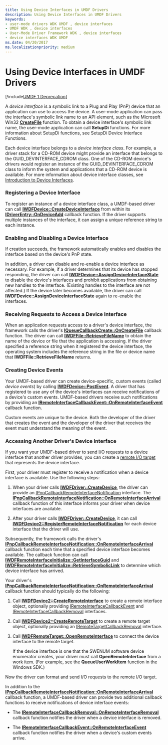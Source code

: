 ```yaml
---
title: Using Device Interfaces in UMDF Drivers
description: Using Device Interfaces in UMDF Drivers
keywords:
- user-mode drivers WDK UMDF , device interfaces
- UMDF WDK , device interfaces
- User-Mode Driver Framework WDK , device interfaces
- device interfaces WDK UMDF
ms.date: 04/20/2017
ms.localizationpriority: medium
---
```


# Using Device Interfaces in UMDF Drivers


[!include[UMDF 1 Deprecation](../includes/umdf-1-deprecation.md)]

A *device interface* is a symbolic link to a Plug and Play (PnP) device that an application can use to access the device. A user-mode application can pass the interface's symbolic link name to an API element, such as the Microsoft Win32 [**CreateFile**](/windows/win32/api/fileapi/nf-fileapi-createfilea) function. To obtain a device interface's symbolic link name, the user-mode application can call **SetupDi** functions. For more information about SetupDi functions, see SetupDi Device Interface Functions.

Each device interface belongs to a *device interface class*. For example, a driver stack for a CD-ROM device might provide an interface that belongs to the GUID\_DEVINTERFACE\_CDROM class. One of the CD-ROM device's drivers would register an instance of the GUID\_DEVINTERFACE\_CDROM class to inform the system and applications that a CD-ROM device is available. For more information about device interface classes, see [Introduction to Device Interfaces](../install/overview-of-device-interface-classes.md).

### Registering a Device Interface

To register an instance of a device interface class, a UMDF-based driver can call [**IWDFDevice::CreateDeviceInterface**](/windows-hardware/drivers/ddi/wudfddi/nf-wudfddi-iwdfdevice-createdeviceinterface) from within its [**IDriverEntry::OnDeviceAdd**](/windows-hardware/drivers/ddi/wudfddi/nf-wudfddi-idriverentry-ondeviceadd) callback function. If the driver supports multiple instances of the interface, it can assign a unique reference string to each instance.

### Enabling and Disabling a Device Interface

If creation succeeds, the framework automatically enables and disables the interface based on the device's PnP state.

In addition, a driver can disable and re-enable a device interface as necessary. For example, if a driver determines that its device has stopped responding, the driver can call [**IWDFDevice::AssignDeviceInterfaceState**](/windows-hardware/drivers/ddi/wudfddi/nf-wudfddi-iwdfdevice-assigndeviceinterfacestate) to disable the device's interfaces and prohibit applications from obtaining new handles to the interface. (Existing handles to the interface are not affected.) If the device later becomes available, the driver can call **IWDFDevice::AssignDeviceInterfaceState** again to re-enable the interfaces.

### Receiving Requests to Access a Device Interface

When an application requests access to a driver's device interface, the framework calls the driver's [**IQueueCallbackCreate::OnCreateFile**](/windows-hardware/drivers/ddi/wudfddi/nf-wudfddi-iqueuecallbackcreate-oncreatefile) callback function. The driver can call [**IWDFFile::RetrieveFileName**](/windows-hardware/drivers/ddi/wudfddi/nf-wudfddi-iwdffile-retrievefilename) to obtain the name of the device or file that the application is accessing. If the driver specified a reference string when it registered the device interface, the operating system includes the reference string in the file or device name that **IWDFFile::RetrieveFileName** returns.

### Creating Device Events

Your UMDF-based driver can create device-specific, custom events (called *device events*) by calling [**IWDFDevice::PostEvent**](/windows-hardware/drivers/ddi/wudfddi/nf-wudfddi-iwdfdevice-postevent). A driver that has registered to use any of the device's interfaces can receive notifications of a device's custom events. UMDF-based drivers receive such notifications by providing an [**IRemoteInterfaceCallbackEvent::OnRemoteInterfaceEvent**](/windows-hardware/drivers/ddi/wudfddi/nf-wudfddi-iremoteinterfacecallbackevent-onremoteinterfaceevent) callback function.

Custom events are unique to the device. Both the developer of the driver that creates the event and the developer of the driver that receives the event must understand the meaning of the event.

### Accessing Another Driver's Device Interface

If you want your UMDF-based driver to send I/O requests to a device interface that another driver provides, you can create a [remote I/O target](general-i-o-targets-in-umdf.md) that represents the device interface.

First, your driver must register to receive a notification when a device interface is available. Use the following steps:

1.  When your driver calls [**IWDFDriver::CreateDevice**](/windows-hardware/drivers/ddi/wudfddi/nf-wudfddi-iwdfdriver-createdevice), the driver can provide an [IPnpCallbackRemoteInterfaceNotification](/windows-hardware/drivers/ddi/wudfddi/nn-wudfddi-ipnpcallbackremoteinterfacenotification) interface. The [**IPnpCallbackRemoteInterfaceNotification::OnRemoteInterfaceArrival**](/windows-hardware/drivers/ddi/wudfddi/nf-wudfddi-ipnpcallbackremoteinterfacenotification-onremoteinterfacearrival) callback function of this interface informs your driver when device interfaces are available.

2.  After your driver calls [**IWDFDriver::CreateDevice**](/windows-hardware/drivers/ddi/wudfddi/nf-wudfddi-iwdfdriver-createdevice), it can call [**IWDFDevice2::RegisterRemoteInterfaceNotification**](/windows-hardware/drivers/ddi/wudfddi/nf-wudfddi-iwdfdevice2-registerremoteinterfacenotification) for each device interface that the driver will use.

Subsequently, the framework calls the driver's [**IPnpCallbackRemoteInterfaceNotification::OnRemoteInterfaceArrival**](/windows-hardware/drivers/ddi/wudfddi/nf-wudfddi-ipnpcallbackremoteinterfacenotification-onremoteinterfacearrival) callback function each time that a specified device interface becomes available. The callback function can call [**IWDFRemoteInterfaceInitialize::GetInterfaceGuid**](/windows-hardware/drivers/ddi/wudfddi/nf-wudfddi-iwdfremoteinterfaceinitialize-getinterfaceguid) and [**IWDFRemoteInterfaceInitialize::RetrieveSymbolicLink**](/windows-hardware/drivers/ddi/wudfddi/nf-wudfddi-iwdfremoteinterfaceinitialize-retrievesymboliclink) to determine which device interface has arrived.

Your driver's [**IPnpCallbackRemoteInterfaceNotification::OnRemoteInterfaceArrival**](/windows-hardware/drivers/ddi/wudfddi/nf-wudfddi-ipnpcallbackremoteinterfacenotification-onremoteinterfacearrival) callback function should typically do the following:

1.  Call [**IWDFDevice2::CreateRemoteInterface**](/windows-hardware/drivers/ddi/wudfddi/nf-wudfddi-iwdfdevice2-createremoteinterface) to create a remote interface object, optionally providing [IRemoteInterfaceCallbackEvent](/windows-hardware/drivers/ddi/wudfddi/nn-wudfddi-iremoteinterfacecallbackevent) and [IRemoteInterfaceCallbackRemoval](/windows-hardware/drivers/ddi/wudfddi/nn-wudfddi-iremoteinterfacecallbackremoval) interfaces.

2.  Call [**IWDFDevice2::CreateRemoteTarget**](/windows-hardware/drivers/ddi/wudfddi/nf-wudfddi-iwdfdevice2-createremotetarget) to create a remote target object, optionally providing an [IRemoteTargetCallbackRemoval](/windows-hardware/drivers/ddi/wudfddi/nn-wudfddi-iremotetargetcallbackremoval) interface.

3.  Call [**IWDFRemoteTarget::OpenRemoteInterface**](/windows-hardware/drivers/ddi/wudfddi/nf-wudfddi-iwdfremotetarget-openremoteinterface) to connect the device interface to the remote target.

    If the device interface is one that the SWENUM software device enumerator creates, your driver must call **OpenRemoteInterface** from a work item. (For example, see the **QueueUserWorkItem** function in the Windows SDK.)

Now the driver can format and send I/O requests to the remote I/O target.

In addition to the [**IPnpCallbackRemoteInterfaceNotification::OnRemoteInterfaceArrival**](/windows-hardware/drivers/ddi/wudfddi/nf-wudfddi-ipnpcallbackremoteinterfacenotification-onremoteinterfacearrival) callback function, a UMDF-based driver can provide two additional callback functions to receive notifications of device interface events:

-   The [**IRemoteInterfaceCallbackRemoval::OnRemoteInterfaceRemoval**](/windows-hardware/drivers/ddi/wudfddi/nf-wudfddi-iremoteinterfacecallbackremoval-onremoteinterfaceremoval) callback function notifies the driver when a device interface is removed.

-   The [**IRemoteInterfaceCallbackEvent::OnRemoteInterfaceEvent**](/windows-hardware/drivers/ddi/wudfddi/nf-wudfddi-iremoteinterfacecallbackevent-onremoteinterfaceevent) callback function notifies the driver when a device's custom events arrive.

 

